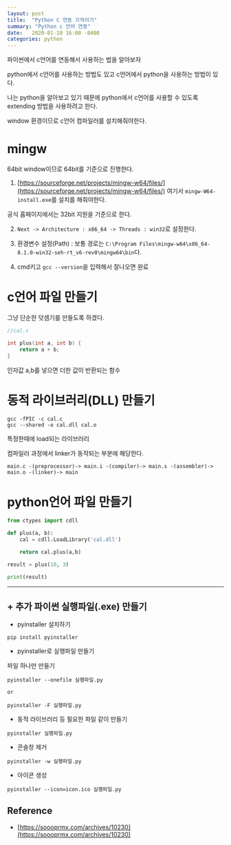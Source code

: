 ```yaml
---
layout: post
title:  "Python C 연동 끄적이기"
summary: "Python c 언어 연동"
date:   2020-01-10 16:00 -0400
categories: python
---
```


파이썬에서 c언어를 연동해서 사용하는 법을 알아보자

python에서 c언어를 사용하는 방법도 있고 c언어에서 python을 사용하는 방법이 있다.

나는 python을 알아보고 있기 때문에 python에서 c언어를 사용할 수 있도록 extending 방법을 사용하려고 한다.

window 환경이므로 c언어 컴파일러를 설치해줘야한다.

# mingw

64bit window이므로 64bit를 기준으로 진행한다.

1. [https://sourceforge.net/projects/mingw-w64/files/](https://sourceforge.net/projects/mingw-w64/files/) 여기서 `mingw-W64-install.exe`를 설치를 해줘야한다.

공식 홈페이지에서는 32bit 지원을 기준으로 한다.

2. `Next -> Architecture : x86_64 -> Threads : win32`로 설정한다.

3. 환경변수 설정(Path) : 보통 경로는 `C:\Program Files\mingw-w64\x86_64-8.1.0-win32-seh-rt_v6-rev0\mingw64\bin`다.

4. cmd키고 `gcc --version`을 입력해서 잘나오면 완료

# c언어 파일 만들기

그냥 단순한 덧셈기를 만들도록 하겠다.

```c
//cal.c

int plus(int a, int b) {
    return a + b;
}
```

인자값 a,b를 넣으면 더한 값이 반환되는 함수

# 동적 라이브러리(DLL) 만들기
```
gcc -fPIC -c cal.c
gcc --shared -o cal.dll cal.o
```

특정한때에 load되는 라이브러리

컴파일러 과정에서 linker가 동작되는 부분에 해당한다.

```
main.c -(preprocessor)-> main.i -(compiler)-> main.s -(assembler)-> main.o -(linker)-> main
```

# python언어 파일 만들기

```python
from ctypes import cdll

def plus(a, b):
    cal = cdll.LoadLibrary('cal.dll')

    return cal.plus(a,b)

result = plus(10, 3)

print(result)
```

---

## + 추가 파이썬 실행파일(.exe) 만들기

- pyinstaller 설치하기

```
pip install pyinstaller
```

- pyinstaller로 실행파일 만들기

파일 하나만 만들기

```
pyinstaller --onefile 실행파일.py

or

pyinstaller -F 실행파일.py
```

- 동적 라이브러리 등 필요한 파일 같이 만들기

```
pyinstaller 실행파일.py
```

- 콘솔창 제거

```
pyinstaller -w 실행파일.py
```

- 아이콘 생성

```
pyinstaller --icon=icon.ico 실행파일.py
```


## Reference
- [https://soooprmx.com/archives/10230](https://soooprmx.com/archives/10230)
